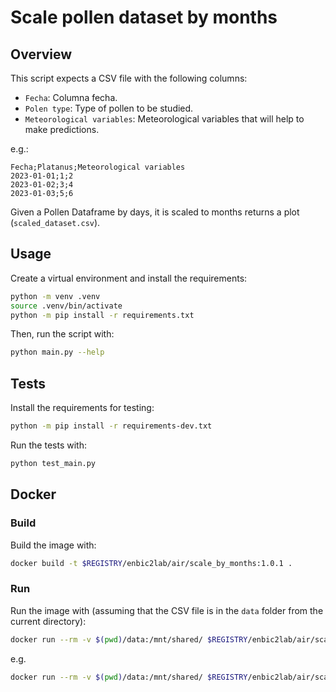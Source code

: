 # Scale pollen dataset by months

## Overview

This script expects a CSV file with the following columns:

- `Fecha`: Columna fecha.
- `Polen type`: Type of pollen to be studied.
- `Meteorological variables`: Meteorological variables that will help to make predictions.

e.g.:

```csv
Fecha;Platanus;Meteorological variables
2023-01-01;1;2
2023-01-02;3;4
2023-01-03;5;6
```
Given a Pollen Dataframe by days, it is scaled to months returns a plot (`scaled_dataset.csv`).
## Usage

Create a virtual environment and install the requirements:

```sh
python -m venv .venv
source .venv/bin/activate
python -m pip install -r requirements.txt
```

Then, run the script with:

```sh
python main.py --help
```

## Tests

Install the requirements for testing:

```sh
python -m pip install -r requirements-dev.txt
```

Run the tests with:

```sh
python test_main.py
```

## Docker

### Build

Build the image with:

```sh
docker build -t $REGISTRY/enbic2lab/air/scale_by_months:1.0.1 .
```

### Run

Run the image with (assuming that the CSV file is in the `data` folder from the current directory):

```sh
docker run --rm -v $(pwd)/data:/mnt/shared/ $REGISTRY/enbic2lab/air/scale_by_months:1.0.1 --help
```

e.g.

```sh
docker run --rm -v $(pwd)/data:/mnt/shared/ $REGISTRY/enbic2lab/air/scale_by_months:1.0.1 --filepath "/mnt/shared/filepath.csv" --delimiter ";" --date-column "fecha"
```